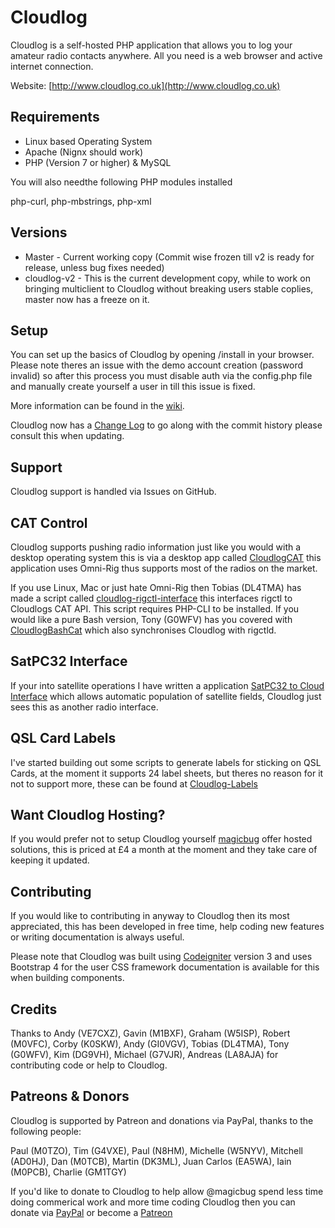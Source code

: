 # Cloudlog

Cloudlog is a self-hosted PHP application that allows you to log your amateur radio contacts anywhere. All you need is a web browser and active internet connection.

Website: [http://www.cloudlog.co.uk](http://www.cloudlog.co.uk)

## Requirements
* Linux based Operating System
* Apache (Nignx should work)
* PHP (Version 7 or higher) & MySQL

You will also needthe following PHP modules installed

php-curl, php-mbstrings, php-xml

## Versions

* Master - Current working copy (Commit wise frozen till v2 is ready for release, unless bug fixes needed)
* cloudlog-v2 - This is the current development copy, while to work on bringing multiclient to Cloudlog without breaking users stable coplies, master now has a freeze on it.

## Setup

You can set up the basics of Cloudlog by opening /install in your browser. Please note theres an issue with the demo account creation (password invalid) so after this process you must disable auth via the config.php file and manually create yourself a user in till this issue is fixed.

More information can be found in the [wiki](https://github.com/magicbug/Cloudlog/wiki).

Cloudlog now has a [Change Log](https://github.com/magicbug/Cloudlog/wiki/Change-Log) to go along with the commit history please consult this when updating.

## Support

Cloudlog support is handled via Issues on GitHub.

## CAT Control

Cloudlog supports pushing radio information just like you would with a desktop operating system this is via a desktop app called [CloudlogCAT](https://github.com/magicbug/CloudlogCAT/releases) this application uses Omni-Rig thus supports most of the radios on the market.

If you use Linux, Mac or just hate Omni-Rig then Tobias (DL4TMA) has made a script called [cloudlog-rigctl-interface](https://github.com/Manawyrm/cloudlog-rigctl-interface) this interfaces rigctl to Cloudlogs CAT API. This script requires PHP-CLI to be installed.  If you would like a pure Bash version, Tony (G0WFV) has you covered with [CloudlogBashCat](https://github.com/g0wfv/CloudlogBashCat) which also synchronises Cloudlog with rigctld.

## SatPC32 Interface

If your into satellite operations I have written a application [SatPC32 to Cloud Interface](https://github.com/magicbug/SatPC32-To-Cloudlog) which allows automatic population of satellite fields, Cloudlog just sees this as another radio interface.

## QSL Card Labels

I've started building out some scripts to generate labels for sticking on QSL Cards, at the moment it supports 24 label sheets, but theres no reason for it not to support more, these can be found at [Cloudlog-Labels](https://github.com/magicbug/cloudlog-labels)

## Want Cloudlog Hosting?

If you would prefer not to setup Cloudlog yourself [magicbug](https://magicbug.co.uk) offer hosted solutions, this is priced at £4 a month at the moment and they take care of keeping it updated.

## Contributing

If you would like to contributing in anyway to Cloudlog then its most appreciated, this has been developed in free time, help coding new features or writing documentation is always useful.

Please note that Cloudlog was built using [Codeigniter](https://www.codeigniter.com/docs) version 3 and uses Bootstrap 4 for the user CSS framework documentation is available for this when building components.

## Credits

Thanks to Andy (VE7CXZ), Gavin (M1BXF), Graham (W5ISP), Robert (M0VFC), Corby (K0SKW), Andy (GI0VGV), Tobias (DL4TMA), Tony (G0WFV), Kim (DG9VH), Michael (G7VJR), Andreas (LA8AJA) for contributing code or help to Cloudlog.

## Patreons & Donors

Cloudlog is supported by Patreon and donations via PayPal, thanks to the following people:

Paul (M0TZO), Tim (G4VXE), Paul (N8HM), Michelle (W5NYV), Mitchell (AD0HJ), Dan (M0TCB), Martin (DK3ML), Juan Carlos (EA5WA), Iain (M0PCB), Charlie (GM1TGY)

If you'd like to donate to Cloudlog to help allow @magicbug spend less time doing commerical work and more time coding Cloudlog then you can donate via [PayPal](https://paypal.me/PGoodhall) or become a [Patreon](https://www.patreon.com/2m0sql)
